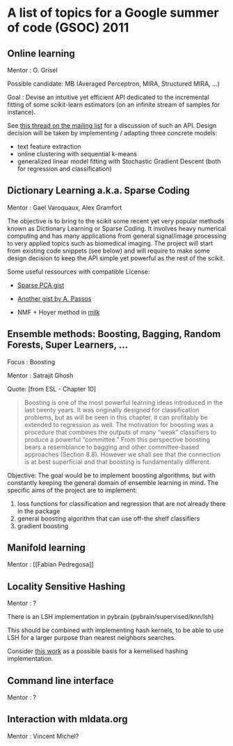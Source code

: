 # A list of topics for a Google summer of code (GSOC) 2011

## Online learning

 Mentor : O. Grisel

Possible candidate: MB (Averaged Perceptron, MIRA, Structured MIRA, ...)

 Goal : Devise an intuitive yet efficient API dedicated to the incremental fitting of some scikit-learn estimators (on an infinite stream of samples for instance).

 See [this thread on the mailing list](http://sourceforge.net/mailarchive/forum.php?thread_name=AANLkTimbZ6XgDjjoTxOOoE3Oo2VbYvkH6NsOE%3D-9vr92%40mail.gmail.com&forum_name=scikit-learn-general) for a discussion of such an API. Design decision will be taken by implementing / adapting three concrete models:

 - text feature extraction
 - online clustering with sequential k-means
 - generalized linear model fitting with Stochastic Gradient Descent (both for regression and classification)

## Dictionary Learning a.k.a. Sparse Coding

 Mentor : Gael Varoquaux, Alex Gramfort

The objective is to bring to the scikit some recent yet very popular
methods known as Dictionary Learning or Sparse Coding. It involves
heavy numerical computing and has many applications from general signal/image
processing to very applied topics such as biomedical imaging. The
project will start from existing code snippets (see below)
and will require to make some design decision to keep
the API simple yet powerful as the rest of the scikit.

 Some useful ressources with compatible License:

 - [Sparse PCA gist](https://gist.github.com/800069)

 - [Another gist by A. Passos](https://gist.github.com/799628)

 - NMF + Hoyer method in [milk](https://github.com/luispedro/milk)

## Ensemble methods: Boosting, Bagging, Random Forests, Super Learners, ... 

 Focus  : Boosting

 Mentor : Satrajit Ghosh

 Quote: [from ESL - Chapter 10]
 > Boosting is one of the most powerful learning ideas introduced in the last twenty years. It was originally designed for classification problems, but as will be seen in this chapter, it can profitably be extended to regression as well. The motivation for boosting was a procedure that combines the outputs of many “weak” classifiers to produce a powerful “committee.” From this perspective boosting bears a resemblance to bagging and other committee-based approaches (Section 8.8). However we shall see that the connection is at best superficial and that boosting is fundamentally different.

Objective: The goal would be to implement boosting algorithms, but with constantly keeping the general domain of ensemble learning in mind. The specific aims of the project are to implement: 

 1. loss functions for classification and regression that are not already there in the package
 2. general boosting algorithm that can use off-the shelf classifiers
 3. gradient boosting

## Manifold learning

 Mentor : [[Fabian Pedregosa]]

## Locality Sensitive Hashing

 Mentor : ?

 There is an LSH implementation in pybrain (pybrain/supervised/knn/lsh)

 This should be combined with implementing hash kernels, to be able to use LSH for a larger purpose than nearest neighbors searches.

Consider [this work](http://www.eecs.berkeley.edu/~kulis/klsh/klsh.htm) as a possible basis for a kernelised hashing implementation.

## Command line interface

 Mentor : ?

## Interaction with mldata.org

 Mentor : Vincent Michel?